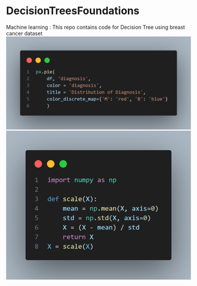 # DecisionTreesFoundations
Machine learning : This repo contains code for Decision Tree using breast cancer dataset
![alt text1](Snaps/pieChart_code.png "Creating interactive Pie chart for diagnosis data") ![alt text2](Snaps/scaling.png "Scaling the data")
